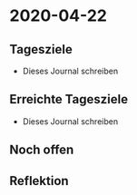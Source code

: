 # 2020-04-22
## Tagesziele
* Dieses Journal schreiben
## Erreichte Tagesziele
* Dieses Journal schreiben
## Noch offen
## Reflektion